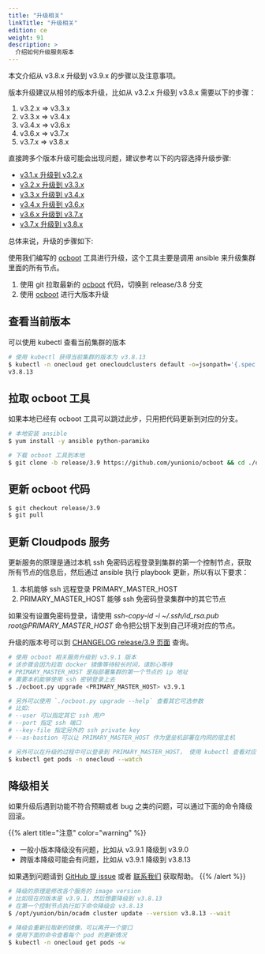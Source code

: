 ```yaml
---
title: "升级相关"
linkTitle: "升级相关"
edition: ce
weight: 91
description: >
  介绍如何升级服务版本
---
```


本文介绍从 v3.8.x 升级到 v3.9.x 的步骤以及注意事项。

版本升级建议从相邻的版本升级，比如从 v3.2.x 升级到 v3.8.x 需要以下的步骤：

1. v3.2.x => v3.3.x
2. v3.3.x => v3.4.x
3. v3.4.x => v3.6.x
4. v3.6.x => v3.7.x
5. v3.7.x => v3.8.x

直接跨多个版本升级可能会出现问题，建议参考以下的内容选择升级步骤:

- [v3.1.x 升级到 v3.2.x](https://www.cloudpods.org/v3.2/docs/setup/upgrade)
- [v3.2.x 升级到 v3.3.x](https://www.cloudpods.org/v3.3/docs/setup/upgrade)
- [v3.3.x 升级到 v3.4.x](https://www.cloudpods.org/v3.4/docs/setup/upgrade)
- [v3.4.x 升级到 v3.6.x](https://www.cloudpods.org/v3.6/zh/docs/setup/upgrade)
- [v3.6.x 升级到 v3.7.x](https://www.cloudpods.org/v3.7/zh/docs/setup/upgrade)
- [v3.7.x 升级到 v3.8.x](https://www.cloudpods.org/v3.8/zh/docs/setup/upgrade)

总体来说，升级的步骤如下:

使用我们编写的 [ocboot](https://github.com/yunionio/ocboot) 工具进行升级，这个工具主要是调用 ansible 来升级集群里面的所有节点。

1. 使用 git 拉取最新的 [ocboot](https://github.com/yunionio/ocboot) 代码，切换到 release/3.8 分支
2. 使用 [ocboot](https://github.com/yunionio/ocboot) 进行大版本升级

## 查看当前版本

可以使用 kubectl 查看当前集群的版本

```bash
# 使用 kubectl 获得当前集群的版本为 v3.8.13
$ kubectl -n onecloud get onecloudclusters default -o=jsonpath='{.spec.version}'
v3.8.13
```

## 拉取 ocboot 工具

如果本地已经有 ocboot 工具可以跳过此步，只用把代码更新到对应的分支。

```bash
# 本地安装 ansible
$ yum install -y ansible python-paramiko

# 下载 ocboot 工具到本地
$ git clone -b release/3.9 https://github.com/yunionio/ocboot && cd ./ocboot
```

## 更新 ocboot 代码

```bash
$ git checkout release/3.9
$ git pull
```

## 更新 Cloudpods 服务

更新服务的原理是通过本机 ssh 免密码远程登录到集群的第一个控制节点，获取所有节点的信息后，然后通过 ansible 执行 playbook 更新，所以有以下要求：

1. 本机能够 ssh 远程登录 PRIMARY_MASTER_HOST
2. PRIMARY_MASTER_HOST 能够 ssh 免密码登录集群中的其它节点

如果没有设置免密码登录，请使用 *ssh-copy-id -i ~/.ssh/id_rsa.pub root@PRIMARY_MASTER_HOST* 命令把公钥下发到自己环境对应的节点。

升级的版本号可以到 [CHANGELOG release/3.9 页面](../../development/changelog/release-3.9/) 查询。

```bash
# 使用 ocboot 相关服务升级到 v3.9.1 版本
# 该步骤会因为拉取 docker 镜像等待较长时间，请耐心等待
# PRIMARY_MASTER_HOST 是指部署集群的第一个节点的 ip 地址
# 需要本机能够使用 ssh 密钥登录上去
$ ./ocboot.py upgrade <PRIMARY_MASTER_HOST> v3.9.1

# 另外可以使用 `./ocboot.py upgrade --help` 查看其它可选参数
# 比如:
# --user 可以指定其它 ssh 用户
# --port 指定 ssh 端口
# --key-file 指定另外的 ssh private key
# --as-bastion 可以让 PRIMARY_MASTER_HOST 作为堡垒机部署在内网的宿主机

# 另外可以在升级的过程中可以登录到 PRIMARY_MASTER_HOST， 使用 kubectl 查看对应 pods 的升级情况
$ kubectl get pods -n onecloud --watch
```

## 降级相关

如果升级后遇到功能不符合预期或者 bug 之类的问题，可以通过下面的命令降级回滚。

{{% alert title="注意" color="warning" %}}
- 一般小版本降级没有问题，比如从 v3.9.1 降级到 v3.9.0
- 跨版本降级可能会有问题，比如从 v3.9.1 降级到 v3.8.13

如果遇到问题请到 [GitHub 提 issue](https://github.com/yunionio/cloudpods/issues) 或者 [联系我们](/zh/docs/contact) 获取帮助。
{{% /alert %}}

```bash
# 降级的原理是修改各个服务的 image version
# 比如现在的版本是 v3.9.1，然后想要降级到 v3.8.13
# 在第一个控制节点执行如下命令降级会 v3.8.13
$ /opt/yunion/bin/ocadm cluster update --version v3.8.13 --wait

# 降级会重新拉取新的镜像，可以再开一个窗口
# 使用下面的命令查看每个 pod 的更新情况
$ kubectl -n onecloud get pods -w
```
